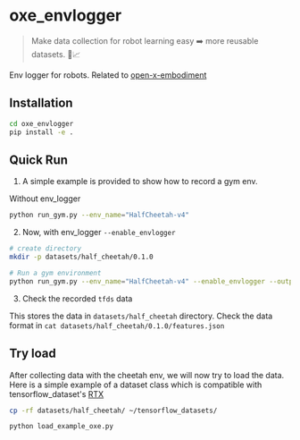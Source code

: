 # oxe_envlogger

> Make data collection for robot learning easy ➡️ more reusable datasets. 🤖📈

Env logger for robots. Related to [open-x-embodiment](https://robotics-transformer-x.github.io/)

## Installation

```bash
cd oxe_envlogger
pip install -e .
```

## Quick Run

1. A simple example is provided to show how to record a gym env.

Without env_logger
```bash
python run_gym.py --env_name="HalfCheetah-v4" 
```

2. Now, with env_logger `--enable_envlogger`

```bash
# create directory
mkdir -p datasets/half_cheetah/0.1.0

# Run a gym environment
python run_gym.py --env_name="HalfCheetah-v4" --enable_envlogger --output_dir="datasets/half_cheetah/0.1.0"
```

3. Check the recorded `tfds` data

This stores the data in `datasets/half_cheetah` directory. Check the data format in `cat datasets/half_cheetah/0.1.0/features.json`

## Try load 

After collecting data with the cheetah env, we will now try to load the data.
Here is a simple example of a dataset class which is compatible with tensorflow_dataset's [RTX](https://github.com/tensorflow/datasets/tree/master/tensorflow_datasets/robotics)

```bash
cp -rf datasets/half_cheetah/ ~/tensorflow_datasets/

python load_example_oxe.py
```

